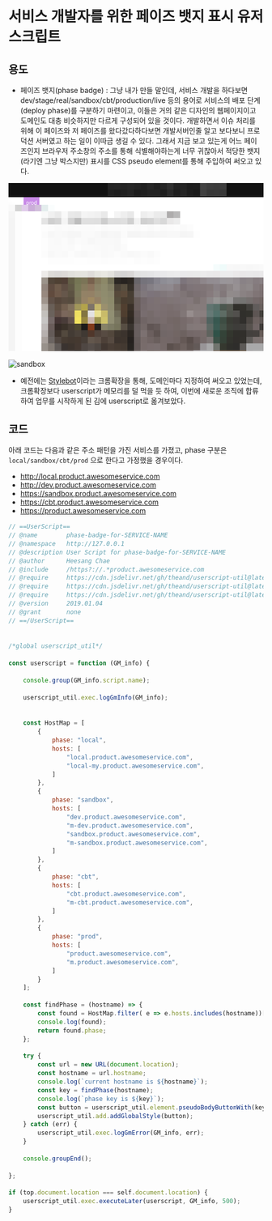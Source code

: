 
# 서비스 개발자를 위한 페이즈 뱃지 표시 유저스크립트

## 용도

- 페이즈 뱃지(phase badge) : 그냥 내가 만들 말인데, 서비스 개발을 하다보면 dev/stage/real/sandbox/cbt/production/live 등의 용어로 서비스의 배포 단계(deploy phase)를 구분하기 마련이고, 이들은 거의 같은 디자인의 웹페이지이고 도메인도 대충 비슷하지만 다르게 구성되어 있을 것이다. 개발하면서 이슈 처리를 위해 이 페이즈와 저 페이즈를 왔다갔다하다보면 개발서버인줄 알고 보다보니 프로덕션 서버였고 하는 일이 이따금 생길 수 있다. 그래서 지금 보고 있는게 어느 페이즈인지 브라우저 주소창의 주소를 통해 식별해야하는게 너무 귀찮아서 적당한 뱃지(라기엔 그냥 박스지만) 표시를 CSS pseudo element를 통해 주입하여 써오고 있다.


![prod](./phase-prod.png)

![sandbox](./prod-sandbox.png)

- 예전에는 [Stylebot](https://chrome.google.com/webstore/detail/stylebot/oiaejidbmkiecgbjeifoejpgmdaleoha)이라는 크롬확장을 통해, 도메인마다 지정하여 써오고 있었는데, 크롬확장보다 userscript가 메모리를 덜 먹을 듯 하여, 이번에 새로운 조직에 합류하여 업무를 시작하게 된 김에 userscript로 옮겨보았다.


## 코드


아래 코드는 다음과 같은 주소 패턴을 가진 서비스를 가졌고, phase 구분은 `local/sandbox/cbt/prod` 으로 한다고 가정했을 경우이다.

- http://local.product.awesomeservice.com
- http://dev.product.awesomeservice.com
- https://sandbox.product.awesomeservice.com
- https://cbt.product.awesomeservice.com
- https://product.awesomeservice.com


```javascript
// ==UserScript==
// @name        phase-badge-for-SERVICE-NAME
// @namespace   http://127.0.0.1
// @description User Script for phase-badge-for-SERVICE-NAME
// @author      Heesang Chae
// @include     /https?://.*product.awesomeservice.com
// @require     https://cdn.jsdelivr.net/gh/theand/userscript-util@latest/add.js
// @require     https://cdn.jsdelivr.net/gh/theand/userscript-util@latest/element.js
// @require     https://cdn.jsdelivr.net/gh/theand/userscript-util@latest/exec.js
// @version     2019.01.04
// @grant       none
// ==/UserScript==


/*global userscript_util*/

const userscript = function (GM_info) {

    console.group(GM_info.script.name);

    userscript_util.exec.logGmInfo(GM_info);


    const HostMap = [
        {
            phase: "local",
            hosts: [
                "local.product.awesomeservice.com",
                "local-my.product.awesomeservice.com",
            ]
        },
        {
            phase: "sandbox",
            hosts: [
                "dev.product.awesomeservice.com",
                "m-dev.product.awesomeservice.com",
                "sandbox.product.awesomeservice.com",
                "m-sandbox.product.awesomeservice.com",
            ]
        },
        {
            phase: "cbt",
            hosts: [
                "cbt.product.awesomeservice.com",
                "m-cbt.product.awesomeservice.com",
            ]
        },
        {
            phase: "prod",
            hosts: [
                "product.awesomeservice.com",
                "m.product.awesomeservice.com",
            ]
        }
    ];

    const findPhase = (hostname) => {
        const found = HostMap.filter( e => e.hosts.includes(hostname))[0];
        console.log(found);
        return found.phase;
    };

    try {
        const url = new URL(document.location);
        const hostname = url.hostname;
        console.log(`current hostname is ${hostname}`);
        const key = findPhase(hostname);
        console.log(`phase key is ${key}`);
        const button = userscript_util.element.pseudoBodyButtonWith(key);
        userscript_util.add.addGlobalStyle(button);
    } catch (err) {
        userscript_util.exec.logGmError(GM_info, err);
    }

    console.groupEnd();

};

if (top.document.location === self.document.location) {
    userscript_util.exec.executeLater(userscript, GM_info, 500);
}

```

